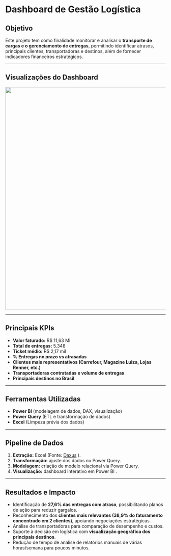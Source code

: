 # Dashboard de Gestão Logística

## Objetivo
Este projeto tem como finalidade monitorar e analisar o **transporte de cargas e o gerenciamento de entregas**, permitindo identificar atrasos, principais clientes, transportadoras e destinos, além de fornecer indicadores financeiros estratégicos.

---

## Visualizações do Dashboard

<div align="center">
<img src="https://github.com/user-attachments/assets/6aa10feb-1ec8-49df-9b3f-9f98765b077e" width="700px" />
</div>

<!-- <img width="1305" height="730" alt="Image" src="https://github.com/user-attachments/assets/6aa10feb-1ec8-49df-9b3f-9f98765b077e" /> -->

---

## Principais KPIs
- **Valor faturado:** R$ 11,63 Mi  
- **Total de entregas:** 5.348  
- **Ticket médio:** R$ 2,17 mil  
- **% Entregas no prazo vs atrasadas**  
- **Clientes mais representativos (Carrefour, Magazine Luiza, Lojas Renner, etc.)**  
- **Transportadoras contratadas e volume de entregas**  
- **Principais destinos no Brasil**  

---

## Ferramentas Utilizadas
- **Power BI** (modelagem de dados, DAX, visualização)  
- **Power Query** (ETL e transformação de dados)  
- **Excel** (Limpeza prévia dos dados)  

---

## Pipeline de Dados
1. **Extração:** Excel (Fonte: [Daxus](https://www.daxus.com.br/treinamentos) ).
2. **Transformação:** ajuste dos dados no Power Query. 
3. **Modelagem:** criação de modelo relacional via Power Query.  
4. **Visualização:** dashboard interativo em Power BI .

---

## Resultados e Impacto
- Identificação de **27,6% das entregas com atraso**, possibilitando planos de ação para reduzir gargalos.  
- Reconhecimento dos **clientes mais relevantes (38,9% do faturamento concentrado em 2 clientes)**, apoiando negociações estratégicas.  
- Análise de transportadoras para comparação de desempenho e custos.  
- Suporte à decisão em logística com **visualização geográfica dos principais destinos**.  
- Redução de tempo de análise de relatórios manuais de várias horas/semana para poucos minutos.  




